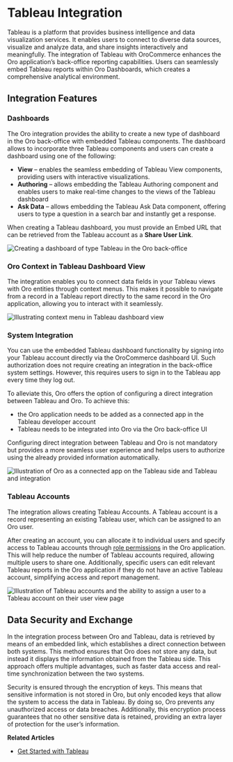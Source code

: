 <a id="integrations-tableau"></a>

# Tableau Integration

Tableau is a platform that provides business intelligence and data visualization services. It enables users to connect to diverse data sources, visualize and analyze data, and share insights interactively and meaningfully. The integration of Tableau with OroCommerce enhances the Oro application’s back-office reporting capabilities. Users can seamlessly embed Tableau reports within Oro Dashboards, which creates a comprehensive analytical environment.

## Integration Features

### Dashboards

The Oro integration provides the ability to create a new type of dashboard in the Oro back-office with embedded Tableau components. The dashboard allows to incorporate three Tableau components and users can create a dashboard using one of the following:

* **View** – enables the seamless embedding of Tableau View components, providing users with interactive visualizations.
* **Authoring** – allows embedding the Tableau Authoring component and enables users to make real-time changes to the views of the Tableau dashboard
* **Ask Data** – allows embedding the Tableau Ask Data component, offering users to type a question in a search bar and instantly get a response.

When creating a Tableau dashboard, you must provide an Embed URL that can be retrieved from the Tableau account as a **Share User Link**.

![Creating a dashboard of type Tableau in the Oro back-office](user/img/integrations/tableau-dashboard.png)

### Oro Context in Tableau Dashboard View

The integration enables you to connect data fields in your Tableau views with Oro entities through context menus. This makes it possible to navigate from a record in a Tableau report directly to the same record in the Oro application, allowing you to interact with it seamlessly.

![Illustrating context menu in Tableau dashboard view](user/img/integrations/tableau-context-menu.png)

### System Integration

You can use the embedded Tableau dashboard functionality by signing into your Tableau account directly via the OroCommerce dashboard UI. Such authorization does not require creating an integration in the back-office system settings. However, this requires users to sign in to the Tableau app every time they log out.

To alleviate this, Oro offers the option of configuring a direct integration between Tableau and Oro. To achieve this:

* the Oro application needs to be added as a connected app in the Tableau developer account
* Tableau needs to be integrated into Oro via the Oro back-office UI

Configuring direct integration between Tableau and Oro is not mandatory but provides a more seamless user experience and helps users to authorize using the already provided information automatically.

![Illustration of Oro as a connected app on the Tableau side and Tableau and integration](user/img/integrations/tableau-connected-app.png)

### Tableau Accounts

The integration allows creating Tableau Accounts. A Tableau account is a record representing an existing Tableau user, which can be assigned to an Oro user.

After creating an account, you can allocate it to individual users and specify access to Tableau accounts through [role permissions](../../../back-office/system/user-management/roles/index.md#user-guide-user-management-permissions) in the Oro application. This will help reduce the number of Tableau accounts required, allowing multiple users to share one. Additionally, specific users can edit relevant Tableau reports in the Oro application if they do not have an active Tableau account, simplifying access and report management.

![Illustration of Tableau accounts and the ability to assign a user to a Tableau account on their user view page](user/img/integrations/tableau-account-assign.png)

## Data Security and Exchange

In the integration process between Oro and Tableau, data is retrieved by means of an embedded link, which establishes a direct connection between both systems. This method ensures that Oro does not store any data, but instead it displays the information obtained from the Tableau side. This approach offers multiple advantages, such as faster data access and real-time synchronization between the two systems.

Security is ensured through the encryption of keys. This means that sensitive information is not stored in Oro, but only encoded keys that allow the system to access the data in Tableau. By doing so, Oro prevents any unauthorized access or data breaches. Additionally, this encryption process guarantees that no other sensitive data is retained, providing an extra layer of protection for the user’s information.

**Related Articles**

* <a href="https://help.tableau.com/current/pro/desktop/en-us/gettingstarted_overview.htm" target="_blank">Get Started with Tableau</a>
